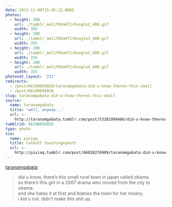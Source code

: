 ```yaml
---
date: 2013-11-06T15:45:12.000Z
photos:
  - height: 200
    url: ./tumblr_molif0VaH71r8voglo2_400.gif
    width: 355
  - height: 200
    url: ./tumblr_molif0VaH71r8voglo3_400.gif
    width: 355
  - height: 200
    url: ./tumblr_molif0VaH71r8voglo1_400.gif
    width: 355
  - height: 200
    url: ./tumblr_molif0VaH71r8voglo4_400.gif
    width: 355
photoset_layout: '211'
redirects:
  - /post/66190056028/taranamgabata-did-u-know-theres-this-small
  - /post/66190056028
slug: taranamgabata-did-u-know-theres-this-small
source:
  name: taranamgabata
  title: 'well, anyway...'
  url: >-
    http://taranamgabata.tumblr.com/post/53281999466/did-u-know-theres-this-small-rural-town-in-japan
tumblrid: 66190056028
type: photo
via:
  name: pixiaq
  title: Catbutt touchingmybutt
  url: >-
    http://pixiaq.tumblr.com/post/66028276909/taranamgabata-did-u-know-theres-this-small
---
```

<p><a class="tumblr_blog" href="http://taranamgabata.tumblr.com/post/53281999466/did-u-know-theres-this-small-rural-town-in-japan">taranamgabata</a>:</p>
<blockquote>
<p>did u know, there’s this small rural town in japan called obama.<br/>so there’s this girl in a 2007 drama who moved from the city to obama.<br/>and she hates it at first and blames the town for her misery.<br/>i kid u not. didn’t make this shit up.</p>
</blockquote>
